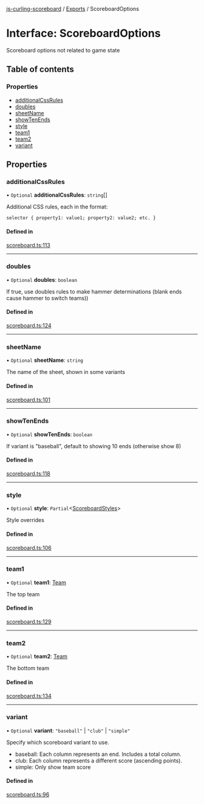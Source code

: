 [js-curling-scoreboard](../README.md) / [Exports](../modules.md) / ScoreboardOptions

# Interface: ScoreboardOptions

Scoreboard options not related to game state

## Table of contents

### Properties

- [additionalCssRules](scoreboardoptions.md#additionalcssrules)
- [doubles](scoreboardoptions.md#doubles)
- [sheetName](scoreboardoptions.md#sheetname)
- [showTenEnds](scoreboardoptions.md#showtenends)
- [style](scoreboardoptions.md#style)
- [team1](scoreboardoptions.md#team1)
- [team2](scoreboardoptions.md#team2)
- [variant](scoreboardoptions.md#variant)

## Properties

### additionalCssRules

• `Optional` **additionalCssRules**: `string`[]

Additional CSS rules, each in the format:

`selector { property1: value1; property2: value2; etc. }`

#### Defined in

[scoreboard.ts:113](https://github.com/trianglecurling/js-curling-scoreboard/blob/5f36fa5/scoreboard.ts#L113)

___

### doubles

• `Optional` **doubles**: `boolean`

If true, use doubles rules to make hammer determinations (blank ends
cause hammer to switch teams))

#### Defined in

[scoreboard.ts:124](https://github.com/trianglecurling/js-curling-scoreboard/blob/5f36fa5/scoreboard.ts#L124)

___

### sheetName

• `Optional` **sheetName**: `string`

The name of the sheet, shown in some variants

#### Defined in

[scoreboard.ts:101](https://github.com/trianglecurling/js-curling-scoreboard/blob/5f36fa5/scoreboard.ts#L101)

___

### showTenEnds

• `Optional` **showTenEnds**: `boolean`

If variant is "baseball", default to showing 10 ends (otherwise show 8)

#### Defined in

[scoreboard.ts:118](https://github.com/trianglecurling/js-curling-scoreboard/blob/5f36fa5/scoreboard.ts#L118)

___

### style

• `Optional` **style**: `Partial`<[ScoreboardStyles](scoreboardstyles.md)\>

Style overrides

#### Defined in

[scoreboard.ts:106](https://github.com/trianglecurling/js-curling-scoreboard/blob/5f36fa5/scoreboard.ts#L106)

___

### team1

• `Optional` **team1**: [Team](team.md)

The top team

#### Defined in

[scoreboard.ts:129](https://github.com/trianglecurling/js-curling-scoreboard/blob/5f36fa5/scoreboard.ts#L129)

___

### team2

• `Optional` **team2**: [Team](team.md)

The bottom team

#### Defined in

[scoreboard.ts:134](https://github.com/trianglecurling/js-curling-scoreboard/blob/5f36fa5/scoreboard.ts#L134)

___

### variant

• `Optional` **variant**: ``"baseball"`` \| ``"club"`` \| ``"simple"``

Specify which scoreboard variant to use.

- baseball: Each column represents an end. Includes a total column.
- club: Each column represents a different score (ascending points).
- simple: Only show team score

#### Defined in

[scoreboard.ts:96](https://github.com/trianglecurling/js-curling-scoreboard/blob/5f36fa5/scoreboard.ts#L96)
